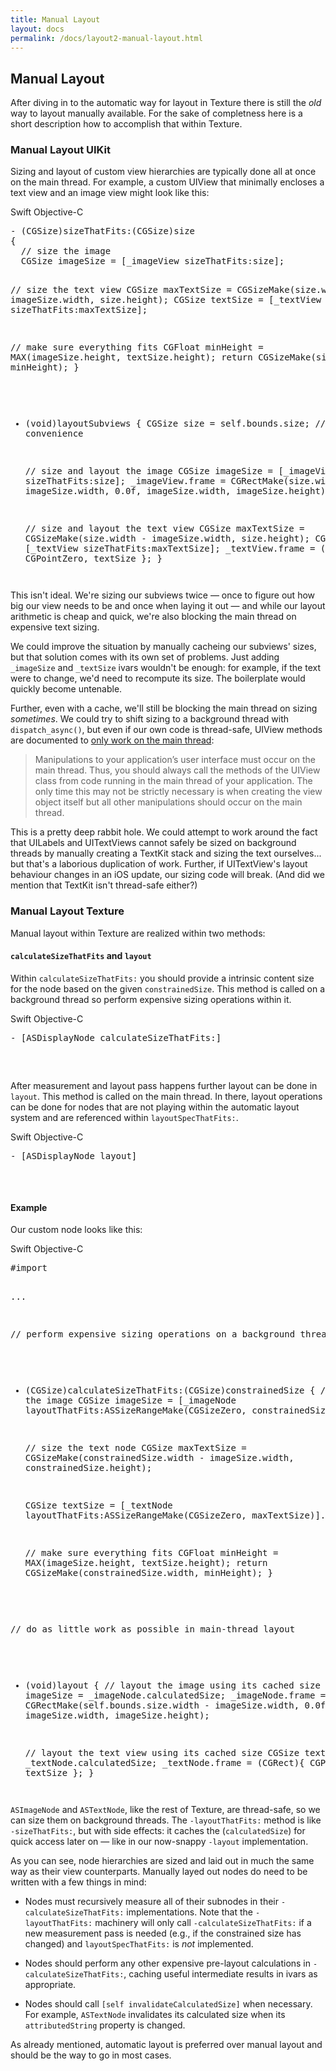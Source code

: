 ```yaml
---
title: Manual Layout
layout: docs
permalink: /docs/layout2-manual-layout.html
---
```


## Manual Layout
After diving in to the automatic way for layout in Texture there is still the _old_ way to layout manually available. For the sake of completness here is a short description how to accomplish that within Texture.

### Manual Layout UIKit

Sizing and layout of custom view hierarchies are typically done all at once on the main thread.  For example, a custom UIView that minimally encloses a text view and an image view might look like this:

<div class = "highlight-group">
<span class="language-toggle">
  <a data-lang="swift" class="swiftButton">Swift</a>
  <a data-lang="objective-c" class = "active objcButton">Objective-C</a>
</span>

<div class = "code">
  <pre lang="objc" class="objcCode">
- (CGSize)sizeThatFits:(CGSize)size
{
  // size the image
  CGSize imageSize = [_imageView sizeThatFits:size];

  // size the text view
  CGSize maxTextSize = CGSizeMake(size.width - imageSize.width, size.height);
  CGSize textSize = [_textView sizeThatFits:maxTextSize];

  // make sure everything fits
  CGFloat minHeight = MAX(imageSize.height, textSize.height);
  return CGSizeMake(size.width, minHeight);
}

- (void)layoutSubviews
{
  CGSize size = self.bounds.size; // convenience

  // size and layout the image
  CGSize imageSize = [_imageView sizeThatFits:size];
  _imageView.frame = CGRectMake(size.width - imageSize.width, 0.0f,
                                imageSize.width, imageSize.height);

  // size and layout the text view
  CGSize maxTextSize = CGSizeMake(size.width - imageSize.width, size.height);
  CGSize textSize = [_textView sizeThatFits:maxTextSize];
  _textView.frame = (CGRect){ CGPointZero, textSize };
}
  </pre>

  <pre lang="swift" class = "swiftCode hidden">
  </pre>
</div>
</div>

This isn't ideal.  We're sizing our subviews twice &mdash; once to figure out how big our view needs to be and once when laying it out &mdash; and while our layout arithmetic is cheap and quick, we're also blocking the main thread on expensive text sizing.

We could improve the situation by manually cacheing our subviews' sizes, but that solution comes with its own set of problems.  Just adding `_imageSize` and `_textSize` ivars wouldn't be enough:  for example, if the text were to change, we'd need to recompute its size.  The boilerplate would quickly become untenable.

Further, even with a cache, we'll still be blocking the main thread on sizing *sometimes*.  We could try to shift sizing to a background thread with `dispatch_async()`, but even if our own code is thread-safe, UIView methods are documented to [only work on the main thread](https://developer.apple.com/library/ios/documentation/UIKit/Reference/UIView_Class/index.html):

> Manipulations to your application’s user interface must occur on the main
> thread. Thus, you should always call the methods of the UIView class from
> code running in the main thread of your application. The only time this may
> not be strictly necessary is when creating the view object itself but all
> other manipulations should occur on the main thread.

This is a pretty deep rabbit hole.  We could attempt to work around the fact that UILabels and UITextViews cannot safely be sized on background threads by manually creating a TextKit stack and sizing the text ourselves... but that's a laborious duplication of work.  Further, if UITextView's layout behaviour changes in an iOS update, our sizing code will break.  (And did we mention that TextKit isn't thread-safe either?)

### Manual Layout Texture

Manual layout within Texture are realized within two methods:

#### `calculateSizeThatFits` and `layout`

Within `calculateSizeThatFits:` you should provide a intrinsic content size for the node based on the given `constrainedSize`. This method is called on a background thread so perform expensive sizing operations within it.

<div class = "highlight-group">
<span class="language-toggle">
  <a data-lang="swift" class="swiftButton">Swift</a>
  <a data-lang="objective-c" class = "active objcButton">Objective-C</a>
</span>

<div class = "code">
  <pre lang="objc" class="objcCode">
- [ASDisplayNode calculateSizeThatFits:]
  </pre>

  <pre lang="swift" class = "swiftCode hidden">
  </pre>
</div>
</div>

After measurement and layout pass happens further layout can be done in `layout`. This method is called on the main thread. In there, layout operations can be done for nodes that are not playing within the automatic layout system and are referenced within `layoutSpecThatFits:`.

<div class = "highlight-group">
<span class="language-toggle">
  <a data-lang="swift" class="swiftButton">Swift</a>
  <a data-lang="objective-c" class = "active objcButton">Objective-C</a>
</span>

<div class = "code">
  <pre lang="objc" class="objcCode">
- [ASDisplayNode layout]
  </pre>

  <pre lang="swift" class = "swiftCode hidden">
  </pre>
</div>
</div>

#### Example
Our custom node looks like this:

<div class = "highlight-group">
<span class="language-toggle">
  <a data-lang="swift" class="swiftButton">Swift</a>
  <a data-lang="objective-c" class = "active objcButton">Objective-C</a>
</span>

<div class = "code">
  <pre lang="objc" class="objcCode">
#import <AsyncDisplayKit/AsyncDisplayKit+Subclasses.h>

...

// perform expensive sizing operations on a background thread
- (CGSize)calculateSizeThatFits:(CGSize)constrainedSize
{
  // size the image
  CGSize imageSize = [_imageNode layoutThatFits:ASSizeRangeMake(CGSizeZero, constrainedSize)].size;

  // size the text node
  CGSize maxTextSize = CGSizeMake(constrainedSize.width - imageSize.width,
                                  constrainedSize.height);

  CGSize textSize = [_textNode layoutThatFits:ASSizeRangeMake(CGSizeZero, maxTextSize)].size;

  // make sure everything fits
  CGFloat minHeight = MAX(imageSize.height, textSize.height);
  return CGSizeMake(constrainedSize.width, minHeight);
}

// do as little work as possible in main-thread layout
- (void)layout
{
  // layout the image using its cached size
  CGSize imageSize = _imageNode.calculatedSize;
  _imageNode.frame = CGRectMake(self.bounds.size.width - imageSize.width, 0.0f,
                                imageSize.width, imageSize.height);

  // layout the text view using its cached size
  CGSize textSize = _textNode.calculatedSize;
  _textNode.frame = (CGRect){ CGPointZero, textSize };
}
  </pre>

  <pre lang="swift" class = "swiftCode hidden">
  </pre>
</div>
</div>

`ASImageNode` and `ASTextNode`, like the rest of Texture, are thread-safe, so we can size them on background threads.  The `-layoutThatFits:` method is like `-sizeThatFits:`, but with side effects:  it caches the (`calculatedSize`) for quick access later on &mdash; like in our now-snappy `-layout` implementation.

As you can see, node hierarchies are sized and laid out in much the same way as their view counterparts.  Manually layed out nodes do need to be written with a few things in mind:

* Nodes must recursively measure all of their subnodes in their `-calculateSizeThatFits:` implementations.  Note that the `-layoutThatFits:` machinery will only call `-calculateSizeThatFits:` if a new measurement pass is needed (e.g., if the constrained size has changed) and `layoutSpecThatFits:` is *not* implemented.

* Nodes should perform any other expensive pre-layout calculations in `-calculateSizeThatFits:`, caching useful intermediate results in ivars as appropriate.

* Nodes should call `[self invalidateCalculatedSize]` when necessary.  For example, `ASTextNode` invalidates its calculated size when its `attributedString` property is changed.

As already mentioned, automatic layout is preferred over manual layout and should be the way to go in most cases.